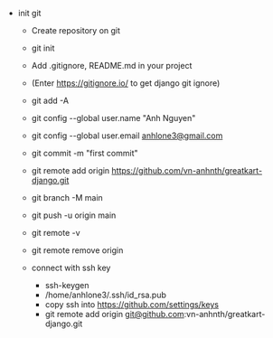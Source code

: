 - init git
  - Create repository on git
  - git init
  - Add .gitignore, README.md in your project
  - (Enter https://gitignore.io/ to get django git ignore)
  - git add -A
  - git config --global user.name "Anh Nguyen"
  - git config --global user.email anhlone3@gmail.com
  - git commit -m "first commit"
  - git remote add origin https://github.com/vn-anhnth/greatkart-django.git
  - git branch -M main
  - git push -u origin main

  - git remote -v
  - git remote remove origin

  - connect with ssh key
    - ssh-keygen
    - /home/anhlone3/.ssh/id_rsa.pub
    - copy ssh into https://github.com/settings/keys
    - git remote add origin git@github.com:vn-anhnth/greatkart-django.git
